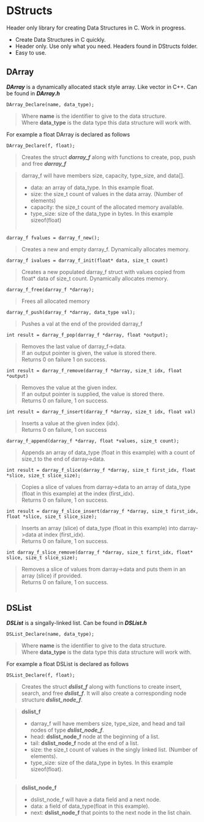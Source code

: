# DStructs

Header only library for creating Data Structures in C.
Work in progress.

- Create Data Structures in C quickly.
- Header only. Use only what you need. Headers found in DStructs folder.
- Easy to use.

## **DArray** 
***DArray*** is a dynamically allocated stack style array. Like vector in C++. Can be found in ***DArray.h*** 

    DArray_Declare(name, data_type);
>   Where **name** is the identifier to give to the data structure.<br>
>   Where **data_type** is the data type this data structure will work with.


For example a float DArray is declared as follows

    DArray_Declare(f, float);
>   Creates the struct ***darray_f*** along with functions to create, pop, push and free ***darray_f***

>   darray_f will have members size, capacity, type_size, and data[]. <br>
>   - data: an array of data_type. In this example float.
>   - size: the size_t count of values in the data array. (Number of elements)
>   - capacity: the size_t count of the allocated memory available.
>   - type_size: size of the data_type in bytes. In this example sizeof(float)
<br><br>

    darray_f fvalues = darray_f_new();
> Creates a new and empty darray_f. Dynamically allocates memory.

    darray_f ivalues = darray_f_init(float* data, size_t count)
> Creates a new populated darray_f struct with values copied from float* data of size_t count. Dynamically allocates memory.

    darray_f_free(darray_f *darray);
> Frees all allocated memory

    darray_f_push(darray_f *darray, data_type val);
> Pushes a val at the end of the provided darray_f

    int result = darray_f_pop(darray_f *darray, float *output);
> Removes the last value of darray_f->data. <br>
 If an output pointer is given, the value is stored there. <br>
 Returns 0 on failure 1 on success.

    int result = darray_f_remove(darray_f *darray, size_t idx, float *output)
> Removes the value at the given index. <br>
 If an output pointer is supplied, the value is stored there. <br>
 Returns 0 on failure, 1 on success.

    int result = darray_f_insert(darray_f *darray, size_t idx, float val)
> Inserts a value at the given index (idx). <br>
Returns 0 on failure, 1 on success

    darray_f_append(darray_f *darray, float *values, size_t count);
> Appends an array of data_type (float in this example) with a count of size_t to the end of darray->data. <br>

    int result = darray_f_slice(darray_f *darray, size_t first_idx, float *slice, size_t slice_size);
> Copies a slice of values from darray->data to an array of data_type (float in this example) at the index (first_idx). <br> Returns 0 on failure, 1 on success.

    int result = darray_f_slice_insert(darray_f *darray, size_t first_idx, float *slice, size_t slice_size);
> Inserts an array (slice) of data_type (float in this example) into darray->data at index (first_idx). <br> Returns 0 on failure, 1 on success.

    int darray_f_slice_remove(darray_f *darray, size_t first_idx, float* slice, size_t slice_size);
> Removes a slice of values from darray->data  and puts them in an array (slice) if provided. <br> Returns 0 on failure, 1 on success.
<br><br>

## **DSList**
***DSList*** is a singally-linked list. Can be found in ***DSList.h*** 

    DSList_Declare(name, data_type);
>   Where **name** is the identifier to give to the data structure.<br>
>   Where **data_type** is the data type this data structure will work with.

For example a float DSList is declared as follows

    DSList_Declare(f, float);
>   Creates the struct ***dslist_f*** along with functions to create insert, search, and free ***dslist_f***. It will also create a corresponding node structure ***dslist_node_f***.

>  **dslist_f**
>   - darray_f will have members size, type_size, and head and tail nodes of type ***dslist_node_f***. <br>
>   - head: **dslist_node_f** node at the beginning of a list.
>   - tail: **dslist_node_f** node at the end of a list.
>   - size: the size_t count of values in the singly linked list. (Number of elements).
>   - type_size: size of the data_type in bytes. In this example sizeof(float).
<br><br>

>  **dslist_node_f**
>   - dslist_node_f will have a data field and a next node.
>   - data: a field of data_type(float in this example).
>   - next: **dslist_node_f** that points to the next node in the list chain.
<br>